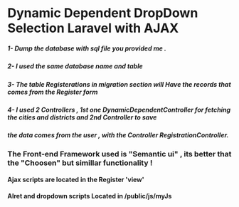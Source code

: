 # Dynamic Dependent DropDown Selection Laravel with AJAX 

##### 1- Dump the database with sql file you provided me .

##### 2- I used the same database name and table 


##### 3- The table Registerations in migration section will Have the records that comes from the Register form 


##### 4- I used 2 Controllers , 1st one DynamicDependentController for fetching the cities and districts and 2nd Controller to save
##### the data comes from the user , with the Controller RegistrationController.

### The Front-end Framework used is "Semantic  ui" , its better that the "Choosen" but simillar functionality !

#### Ajax scripts are located in the Register 'view'
#### Alret and dropdown scripts Located in /public/js/myJs 
